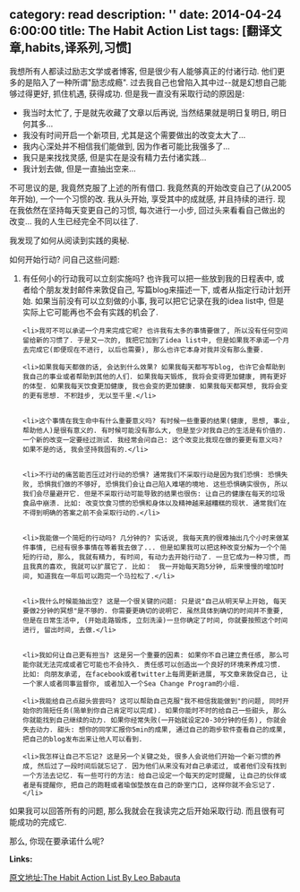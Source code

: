 category: read
description: ''
date: 2014-04-24 6:00:00
title: The Habit Action List
tags: [翻译文章,habits,译系列,习惯]
---

我想所有人都读过励志文学或者博客, 但是很少有人能够真正的付诸行动.
他们更多的是陷入了一种所谓"励志成瘾".
过去我自己也曾陷入其中过--就是幻想自己能够过得更好, 抓住机遇, 获得成功.
但是我一直没有采取行动的原因是:
<ul>
  	<li>我当时太忙了, 于是就先收藏了文章以后再说, 当然结果就是明日复明日, 明日何其多...</li>
  	<li>我没有时间开启一个新项目, 尤其是这个需要做出的改变太大了...</li>
  	<li>我内心深处并不相信我们能做到, 因为作者可能比我强多了...</li>
  	<li>我只是来找找灵感, 但是实在是没有精力去付诸实践...</li>
  	<li>我计划去做, 但是一直抽出空来...</li>
</ul>
不可思议的是, 我竟然克服了上述的所有借口. 我竟然真的开始改变自己了(从2005年开始), 一个一个习惯的改. 我从头开始, 享受其中的成就感, 并且持续的进行. 现在我依然在坚持每天变更自己的习惯, 每次进行一小步, 回过头来看看自己做出的改变... 我的人生已经完全不同以往了.

我发现了如何从阅读到实践的奥秘.

如何开始行动? 问自己这些问题:

<ol>
	<li>有任何小的行动我可以立刻实施吗? 也许我可以把一些放到我的日程表中, 或者给个朋友发封邮件来敦促自己, 写篇blog来描述一下, 或者从指定行动计划开始. 如果当前没有可以立刻做的小事, 我可以把它记录在我的idea list中, 但是实际上它可能再也不会有实践的机会了.</li>


	<li>我可不可以承诺一个月来完成它呢? 也许我有太多的事情要做了, 所以没有任何空间留给新的习惯了. 于是又一次的, 我把它加到了idea list中, 但是如果我不承诺一个月去完成它(即便现在不进行, 以后也需要), 那么也许它本身对我并没有那么重要.
</li>

	<li>如果我每天都做的话, 会达到什么效果? 如果我每天都写写blog, 也许它会帮助到我自己的事业或者帮助到其他的人们. 如果我每天锻炼, 我将会变得更加健康, 拥有更好的体型. 如果我每天饮食更加健康, 我也会变的更加健康. 如果我每天都冥想, 我将会变的更有思想. 不积跬步, 无以至千里.</li>


	<li>这个事情在我生命中有什么重要意义吗? 有时候一些重要的结果(健康, 思想, 事业, 帮助他人)是很有意义的. 有时候可能没有那么大, 但是至少对我自己的生活是有价值的. 一个新的改变一定要经过测试. 我经常会问自己: 这个改变比我现在做的要更有意义吗? 如果不是的话, 我会坚持我固有的.</li>


	<li>不行动的痛苦能否压过对行动的恐惧? 通常我们不采取行动是因为我们恐惧: 恐惧失败, 恐惧我们做的不够好, 恐惧我们会让自己陷入难堪的境地. 这些恐惧确实很伤, 所以我们会尽量避开它. 但是不采取行动可能导致的结果也很伤: 让自己的健康在每天的垃圾食品中崩溃. 比如: 改变饮食习惯的恐惧和身体以及精神越来越糟糕的现状. 通常我们在不得到明确的答案之前不会采取行动的.</li>


	<li>我能做一个简短的行动吗? 几分钟的? 实话说, 我每天真的很难抽出几个小时来做某件事情, 已经有很多事情在等着我去做了... 但是如果我可以把这种改变分解为一个个简短的行动, 那么, 我就有精力, 有时间, 有动力去开始行动了. 一旦它成为一种习惯, 而且我真的喜欢, 我就可以扩展它了. 比如：　我一开始每天跑5分钟, 后来慢慢的增加时间, 知道我在一年后可以跑完一个马拉松了.</li>


	<li>我什么时候能抽出空? 这是一个很关键的问题: 只是说"自己从明天早上开始, 每天要做2分钟的冥想"是不够的. 你需要更确切的说明它. 虽然具体到确切的时间并不重要, 但是在日常生活中, (开始走路锻炼, 立刻洗澡)一旦你确定了时间, 你就要按照这个时间进行, 留出时间, 去做.</li>


	<li>我如何让自己更有担当? 这是另一个重要的因素: 如果你不自己建立责任感, 那么可能你就无法完成或者它可能也不会持久. 责任感可以创造出一个良好的环境来养成习惯. 比如: 向朋友承诺, 在facebook或者twitter上每周更新进展, 写文章来敦促自己, 让一个家人或者同事监督你, 或者加入一个Sea Change Program的小组.
</li>

	<li>我能给自己点甜头尝尝吗? 这可以帮助自己克服"我不相信我能做到"的问题, 同时开始你的简短任务(简单到你自己肯定可以完成). 如果你能时不时的给自己一些甜头, 那么你就能找到自己继续的动力. 如果你经常失败(一开始就设定20-30分钟的任务), 你就会失去动力. 甜头: 想你的同学汇报你5min的成果, 通过自己的跑步软件查看自己的成果, 把自己的blog发布出来让他人可以看到.
</li>

	<li>我怎样让自己不忘记? 这是另一个关键之处, 很多人会说他们开始一个新习惯的养成, 然后过了一段时间后就忘记了. 因为他们从来没有对自己承诺过, 或者他们没有找到一个方法去记忆. 有一些可行的方法: 给自己设定一个每天的定时提醒, 让自己的伙伴或者是有提醒你, 把自己的跑鞋或者瑜伽垫放在自己的卧室门口, 这样你就不会忘记了.</li>
</ol>



如果我可以回答所有的问题, 那么我就会在我读完之后开始采取行动. 而且很有可能成功的完成它.

那么, 你现在要承诺什么呢?

<strong>Links:</strong>

<a href="http://zenhabits.net/action/" title="原文地址" target="_blank">原文地址:The Habit Action List By Leo Babauta</a>
